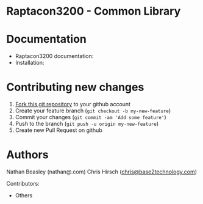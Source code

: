 Raptacon3200 - Common Library
==============================================

Documentation
=============

* Raptacon3200 documentation: 
* Installation: 

Contributing new changes
========================

1. [Fork this git repository](https://github.com/Raptacon/raptacon3200) to your github account
2. Create your feature branch (`git checkout -b my-new-feature`)
3. Commit your changes (`git commit -am 'Add some feature'`)
4. Push to the branch (`git push -u origin my-new-feature`)
5. Create new Pull Request on github


Authors
=======

Nathan Beasley (nathan@.com)
Chris Hirsch (chris@base2technology.com)

Contributors:

* Others
